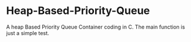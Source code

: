 # Heap-Based-Priority-Queue

A heap Based Priority Queue Container coding in C. The main function is just a simple test.
